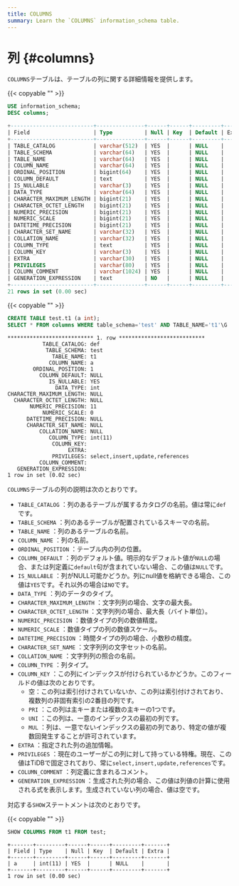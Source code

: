 ```yaml
---
title: COLUMNS
summary: Learn the `COLUMNS` information_schema table.
---
```


# 列 {#columns}

`COLUMNS`テーブルは、テーブルの列に関する詳細情報を提供します。

{{< copyable "" >}}

```sql
USE information_schema;
DESC columns;
```

```sql
+--------------------------+---------------+------+------+---------+-------+
| Field                    | Type          | Null | Key  | Default | Extra |
+--------------------------+---------------+------+------+---------+-------+
| TABLE_CATALOG            | varchar(512)  | YES  |      | NULL    |       |
| TABLE_SCHEMA             | varchar(64)   | YES  |      | NULL    |       |
| TABLE_NAME               | varchar(64)   | YES  |      | NULL    |       |
| COLUMN_NAME              | varchar(64)   | YES  |      | NULL    |       |
| ORDINAL_POSITION         | bigint(64)    | YES  |      | NULL    |       |
| COLUMN_DEFAULT           | text          | YES  |      | NULL    |       |
| IS_NULLABLE              | varchar(3)    | YES  |      | NULL    |       |
| DATA_TYPE                | varchar(64)   | YES  |      | NULL    |       |
| CHARACTER_MAXIMUM_LENGTH | bigint(21)    | YES  |      | NULL    |       |
| CHARACTER_OCTET_LENGTH   | bigint(21)    | YES  |      | NULL    |       |
| NUMERIC_PRECISION        | bigint(21)    | YES  |      | NULL    |       |
| NUMERIC_SCALE            | bigint(21)    | YES  |      | NULL    |       |
| DATETIME_PRECISION       | bigint(21)    | YES  |      | NULL    |       |
| CHARACTER_SET_NAME       | varchar(32)   | YES  |      | NULL    |       |
| COLLATION_NAME           | varchar(32)   | YES  |      | NULL    |       |
| COLUMN_TYPE              | text          | YES  |      | NULL    |       |
| COLUMN_KEY               | varchar(3)    | YES  |      | NULL    |       |
| EXTRA                    | varchar(30)   | YES  |      | NULL    |       |
| PRIVILEGES               | varchar(80)   | YES  |      | NULL    |       |
| COLUMN_COMMENT           | varchar(1024) | YES  |      | NULL    |       |
| GENERATION_EXPRESSION    | text          | NO   |      | NULL    |       |
+--------------------------+---------------+------+------+---------+-------+
21 rows in set (0.00 sec)
```

{{< copyable "" >}}

```sql
CREATE TABLE test.t1 (a int);
SELECT * FROM columns WHERE table_schema='test' AND TABLE_NAME='t1'\G
```

```
*************************** 1. row ***************************
           TABLE_CATALOG: def
            TABLE_SCHEMA: test
              TABLE_NAME: t1
             COLUMN_NAME: a
        ORDINAL_POSITION: 1
          COLUMN_DEFAULT: NULL
             IS_NULLABLE: YES
               DATA_TYPE: int
CHARACTER_MAXIMUM_LENGTH: NULL
  CHARACTER_OCTET_LENGTH: NULL
       NUMERIC_PRECISION: 11
           NUMERIC_SCALE: 0
      DATETIME_PRECISION: NULL
      CHARACTER_SET_NAME: NULL
          COLLATION_NAME: NULL
             COLUMN_TYPE: int(11)
              COLUMN_KEY: 
                   EXTRA: 
              PRIVILEGES: select,insert,update,references
          COLUMN_COMMENT: 
   GENERATION_EXPRESSION: 
1 row in set (0.02 sec)
```

`COLUMNS`テーブルの列の説明は次のとおりです。

-   `TABLE_CATALOG` ：列のあるテーブルが属するカタログの名前。値は常に`def`です。
-   `TABLE_SCHEMA` ：列のあるテーブルが配置されているスキーマの名前。
-   `TABLE_NAME` ：列のあるテーブルの名前。
-   `COLUMN_NAME` ：列の名前。
-   `ORDINAL_POSITION` ：テーブル内の列の位置。
-   `COLUMN_DEFAULT` ：列のデフォルト値。明示的なデフォルト値が`NULL`の場合、または列定義に`default`句が含まれていない場合、この値は`NULL`です。
-   `IS_NULLABLE` ：列がNULL可能かどうか。列にnull値を格納できる場合、この値は`YES`です。それ以外の場合は`NO`です。
-   `DATA_TYPE` ：列のデータのタイプ。
-   `CHARACTER_MAXIMUM_LENGTH` ：文字列列の場合、文字の最大長。
-   `CHARACTER_OCTET_LENGTH` ：文字列列の場合、最大長（バイト単位）。
-   `NUMERIC_PRECISION` ：数値タイプの列の数値精度。
-   `NUMERIC_SCALE` ：数値タイプの列の数値スケール。
-   `DATETIME_PRECISION` ：時間タイプの列の場合、小数秒の精度。
-   `CHARACTER_SET_NAME` ：文字列列の文字セットの名前。
-   `COLLATION_NAME` ：文字列列の照合の名前。
-   `COLUMN_TYPE` ：列タイプ。
-   `COLUMN_KEY` ：この列にインデックスが付けられているかどうか。このフィールドの値は次のとおりです。
    -   空：この列は索引付けされていないか、この列は索引付けされており、複数列の非固有索引の2番目の列です。
    -   `PRI` ：この列は主キーまたは複数の主キーの1つです。
    -   `UNI` ：この列は、一意のインデックスの最初の列です。
    -   `MUL` ：列は、一意でないインデックスの最初の列であり、特定の値が複数回発生することが許可されています。
-   `EXTRA` ：指定された列の追加情報。
-   `PRIVILEGES` ：現在のユーザーがこの列に対して持っている特権。現在、この値はTiDBで固定されており、常に`select,insert,update,references`です。
-   `COLUMN_COMMENT` ：列定義に含まれるコメント。
-   `GENERATION_EXPRESSION` ：生成された列の場合、この値は列値の計算に使用される式を表示します。生成されていない列の場合、値は空です。

対応する`SHOW`ステートメントは次のとおりです。

{{< copyable "" >}}

```sql
SHOW COLUMNS FROM t1 FROM test;
```

```
+-------+---------+------+------+---------+-------+
| Field | Type    | Null | Key  | Default | Extra |
+-------+---------+------+------+---------+-------+
| a     | int(11) | YES  |      | NULL    |       |
+-------+---------+------+------+---------+-------+
1 row in set (0.00 sec)
```
